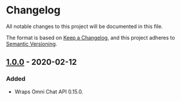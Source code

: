 # Changelog

All notable changes to this project will be documented in this file.

The format is based on [Keep a Changelog](https://keepachangelog.com/en/1.0.0/), and this project adheres
to [Semantic Versioning](https://semver.org/spec/v2.0.0.html).

## [1.0.0](https://github.com/neelkamath/omni-chat-js/releases/tag/v0.1.0) - 2020-02-12

### Added

- Wraps Omni Chat API 0.15.0.
